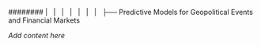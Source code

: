 ######## |   |   |   |   |   |   |   ├── Predictive Models for Geopolitical Events and Financial Markets

*Add content here*